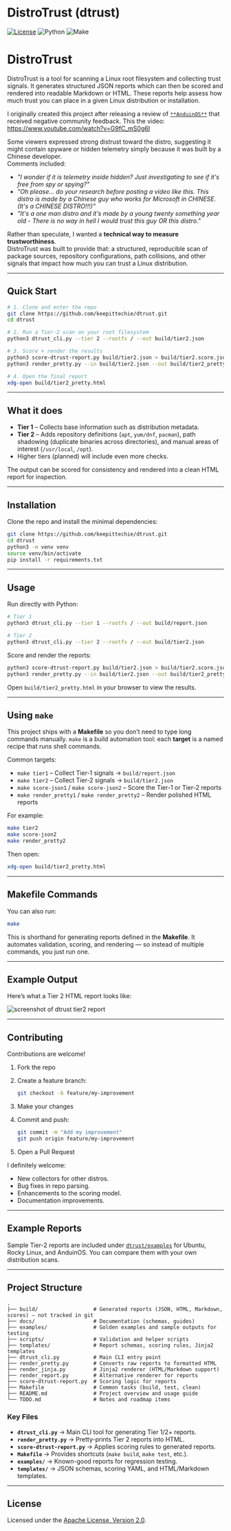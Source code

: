 # DistroTrust (dtrust)

[![License](https://img.shields.io/badge/License-Apache%202.0-blue.svg)](./LICENSE)
![Python](https://img.shields.io/badge/python-3.8%2B-blue)
![Make](https://img.shields.io/badge/build-make-lightgrey)

# DistroTrust

DistroTrust is a tool for scanning a Linux root filesystem and collecting trust signals. It generates structured JSON reports which can then be scored and rendered into readable Markdown or HTML. These reports help assess how much trust you can place in a given Linux distribution or installation.

I originally created this project after releasing a review of [`**AnduinOS**`](https://github.com/Anduin2017/AnduinOS) that received negative community feedback. This the video: https://www.youtube.com/watch?v=G9fC_mS0g6I

Some viewers expressed strong distrust toward the distro, suggesting it might contain spyware or hidden telemetry simply because it was built by a Chinese developer.  
Comments included:  

- *"I wonder if it is telemetry inside hidden? Just investigating to see if it's free from spy or spying?"*  
- *"Oh please... do your research before posting a video like this. This distro is made by a Chinese guy who works for Microsoft in CHINESE. (It's a CHINESE DISTRO!!!)"*  
- *"It's a one man distro and it's made by a young twenty something year old - There is no way in hell I would trust this guy OR this distro."*  

Rather than speculate, I wanted a **technical way to measure trustworthiness**.  
DistroTrust was built to provide that: a structured, reproducible scan of package sources, repository configurations, path collisions, and other signals that impact how much you can trust a Linux distribution.

---

## Quick Start

```bash
# 1. Clone and enter the repo
git clone https://github.com/keepittechie/dtrust.git
cd dtrust

# 2. Run a Tier-2 scan on your root filesystem
python3 dtrust_cli.py --tier 2 --rootfs / --out build/tier2.json

# 3. Score + render the results
python3 score-dtrust-report.py build/tier2.json > build/tier2.score.json
python3 render_pretty.py --in build/tier2.json --out build/tier2_pretty.html --score build/tier2.score.json

# 4. Open the final report
xdg-open build/tier2_pretty.html
````

---

## What it does

* **Tier 1** – Collects base information such as distribution metadata.
* **Tier 2** – Adds repository definitions (`apt`, `yum/dnf`, `pacman`), path shadowing (duplicate binaries across directories), and manual areas of interest (`/usr/local`, `/opt`).
* Higher tiers (planned) will include even more checks.

The output can be scored for consistency and rendered into a clean HTML report for inspection.

---

## Installation

Clone the repo and install the minimal dependencies:

```bash
git clone https://github.com/keepittechie/dtrust.git
cd dtrust
python3 -m venv venv
source venv/bin/activate
pip install -r requirements.txt
```

---

## Usage

Run directly with Python:

```bash
# Tier 1
python3 dtrust_cli.py --tier 1 --rootfs / --out build/report.json

# Tier 2
python3 dtrust_cli.py --tier 2 --rootfs / --out build/tier2.json
```

Score and render the reports:

```bash
python3 score-dtrust-report.py build/tier2.json > build/tier2.score.json
python3 render_pretty.py --in build/tier2.json --out build/tier2_pretty.html --score build/tier2.score.json
```

Open `build/tier2_pretty.html` in your browser to view the results.

---

## Using `make`

This project ships with a **Makefile** so you don’t need to type long commands manually.
`make` is a build automation tool: each **target** is a named recipe that runs shell commands.

Common targets:

* `make tier1` – Collect Tier-1 signals → `build/report.json`
* `make tier2` – Collect Tier-2 signals → `build/tier2.json`
* `make score-json1` / `make score-json2` – Score the Tier-1 or Tier-2 reports
* `make render_pretty1` / `make render_pretty2` – Render polished HTML reports

For example:

```bash
make tier2
make score-json2
make render_pretty2
```

Then open:

```bash
xdg-open build/tier2_pretty.html
```

---

## Makefile Commands

You can also run:

```bash
make
```

This is shorthand for generating reports defined in the **Makefile**.
It automates validation, scoring, and rendering — so instead of multiple commands, you just run one.

---

## Example Output

Here’s what a Tier 2 HTML report looks like:

![screenshot of dtrust tier2 report](docs/screenshot_tier2.png)

---

## Contributing

Contributions are welcome!

1. Fork the repo
2. Create a feature branch:

   ```bash
   git checkout -b feature/my-improvement
   ```
3. Make your changes
4. Commit and push:

   ```bash
   git commit -m "Add my improvement"
   git push origin feature/my-improvement
   ```
5. Open a Pull Request

I definitely welcome:

* New collectors for other distros.
* Bug fixes in repo parsing.
* Enhancements to the scoring model.
* Documentation improvements.

---

## Example Reports

Sample Tier-2 reports are included under [`dtrust/examples`](./dtrust/examples) for Ubuntu, Rocky Linux, and AnduinOS.
You can compare them with your own distribution scans.

---

## Project Structure

```
.
├── build/                  # Generated reports (JSON, HTML, Markdown, scores) – not tracked in git
├── docs/                   # Documentation (schemas, guides)
├── examples/               # Golden examples and sample outputs for testing
├── scripts/                # Validation and helper scripts
├── templates/              # Report schemas, scoring rules, Jinja2 templates
├── dtrust_cli.py           # Main CLI entry point
├── render_pretty.py        # Converts raw reports to formatted HTML
├── render_jinja.py         # Jinja2 renderer (HTML/Markdown support)
├── render_report.py        # Alternative renderer for reports
├── score-dtrust-report.py  # Scoring logic for reports
├── Makefile                # Common tasks (build, test, clean)
├── README.md               # Project overview and usage guide
└── TODO.md                 # Notes and roadmap items
```

### Key Files

* **`dtrust_cli.py`** → Main CLI tool for generating Tier 1/2+ reports.
* **`render_pretty.py`** → Pretty-prints Tier 2 reports into HTML.
* **`score-dtrust-report.py`** → Applies scoring rules to generated reports.
* **`Makefile`** → Provides shortcuts (`make build`, `make test`, etc.).
* **`examples/`** → Known-good reports for regression testing.
* **`templates/`** → JSON schemas, scoring YAML, and HTML/Markdown templates.

---

## License

Licensed under the [Apache License, Version 2.0](./LICENSE).